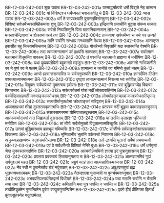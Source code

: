 BR-12-03-242-001  	शुक उवाच
BR-12-03-242-001a	यस्माद्धर्मात्परो धर्मो विद्यते नेह कश्चन
BR-12-03-242-001c	यो विशिष्टश्च धर्मेभ्यस्तं भवान्प्रब्रवीतु मे
BR-12-03-242-002  	व्यास उवाच
BR-12-03-242-002a	धर्मं ते सम्प्रवक्ष्यामि पुराणमृषिसंस्तुतम्
BR-12-03-242-002c	विशिष्टं सर्वधर्मेभ्यस्तमिहैकमनाः शृणु
BR-12-03-242-003a	इन्द्रियाणि प्रमाथीनि बुद्ध्या संयम्य यत्नतः
BR-12-03-242-003c	सर्वतो निष्पतिष्णूनि पिता बालानिवात्मजान्
BR-12-03-242-004a	मनसश्चेन्द्रियाणां च ह्यैकाग्र्यं परमं तपः
BR-12-03-242-004c	तज्ज्यायः सर्वधर्मेभ्यः स धर्मः पर उच्यते
BR-12-03-242-005a	तानि सर्वाणि सन्धाय मनःषष्ठानि मेधया
BR-12-03-242-005c	आत्मतृप्त इवासीत बहु चिन्त्यमचिन्तयन्
BR-12-03-242-006a	गोचरेभ्यो निवृत्तानि यदा स्थास्यन्ति वेश्मनि
BR-12-03-242-006c	तदा त्वमात्मनात्मानं परं द्रक्ष्यसि शाश्वतम्
BR-12-03-242-007a	सर्वात्मानं महात्मानं विधूममिव पावकम्
BR-12-03-242-007c	तं पश्यन्ति महात्मानो ब्राह्मणा ये मनीषिणः
BR-12-03-242-008a	यथा पुष्पफलोपेतो बहुशाखो महाद्रुमः
BR-12-03-242-008c	आत्मनो नाभिजानीते क्व मे पुष्पं क्व मे फलम्
BR-12-03-242-009a	एवमात्मा न जानीते क्व गमिष्ये कुतो न्वहम्
BR-12-03-242-009c	अन्यो ह्यत्रान्तरात्मास्ति यः सर्वमनुपश्यति
BR-12-03-242-010a	ज्ञानदीपेन दीप्तेन पश्यत्यात्मानमात्मना
BR-12-03-242-010c	दृष्ट्वा त्वमात्मनात्मानं निरात्मा भव सर्ववित्
BR-12-03-242-011a	विमुक्तः सर्वपापेभ्यो मुक्तत्वच इवोरगः
BR-12-03-242-011c	परां बुद्धिमवाप्येह विपाप्मा विगतज्वरः
BR-12-03-242-012a	सर्वतःस्रोतसं घोरां नदीं लोकप्रवाहिनीम्
BR-12-03-242-012c	पञ्चेन्द्रियग्राहवतीं मनःसङ्कल्परोधसम्
BR-12-03-242-013a	लोभमोहतृणच्छन्नां कामक्रोधसरीसृपाम्
BR-12-03-242-013c	सत्यतीर्थानृतक्षोभां क्रोधपङ्कां सरिद्वराम्
BR-12-03-242-014a	अव्यक्तप्रभवां शीघ्रां दुस्तरामकृतात्मभिः
BR-12-03-242-014c	प्रतरस्व नदीं बुद्ध्या कामग्राहसमाकुलाम्
BR-12-03-242-015a	संसारसागरगमां योनिपातालदुस्तराम्
BR-12-03-242-015c	आत्मजन्मोद्भवां तात जिह्वावर्तां दुरासदाम्
BR-12-03-242-016a	यां तरन्ति कृतप्रज्ञा धृतिमन्तो मनीषिणः
BR-12-03-242-016c	तां तीर्णः सर्वतोमुक्तो विपूतात्मात्मविच्छुचिः
BR-12-03-242-017a	उत्तमां बुद्धिमास्थाय ब्रह्मभूयं गमिष्यसि
BR-12-03-242-017c	सन्तीर्णः सर्वसङ्क्लेशान्प्रसन्नात्मा विकल्मषः
BR-12-03-242-018a	भूमिष्ठानीव भूतानि पर्वतस्थो निशामय
BR-12-03-242-018c	अक्रुध्यन्नप्रहृष्यंश्च ननृशंसमतिस्तथा
BR-12-03-242-018e 	ततो द्रक्ष्यसि भूतानां सर्वेषां प्रभवाप्ययौ
BR-12-03-242-019a	एवं वै सर्वधर्मेभ्यो विशिष्टं मेनिरे बुधाः
BR-12-03-242-019c	धर्मं धर्मभृतां श्रेष्ठ मुनयस्तत्त्वदर्शिनः
BR-12-03-242-020a	आत्मनोऽव्ययिनो ज्ञात्वा इदं पुत्रानुशासनम्
BR-12-03-242-020c	प्रयताय प्रवक्तव्यं हितायानुगताय च
BR-12-03-242-021a	आत्मज्ञानमिदं गुह्यं सर्वगुह्यतमं महत्
BR-12-03-242-021c	अब्रुवं यदहं तात आत्मसाक्षिकमञ्जसा
BR-12-03-242-022a	नैव स्त्री न पुमानेतन्नैव चेदं नपुंसकम्
BR-12-03-242-022c	अदुःखमसुखं ब्रह्म भूतभव्यभवात्मकम्
BR-12-03-242-023a	नैतज्ज्ञात्वा पुमान्स्त्री वा पुनर्भवमवाप्नुयात्
BR-12-03-242-023c	अभवप्रतिपत्त्यर्थमेतद्वर्त्म विधीयते
BR-12-03-242-024a	यथा मतानि सर्वाणि न चैतानि यथा तथा
BR-12-03-242-024c	कथितानि मया पुत्र भवन्ति न भवन्ति च
BR-12-03-242-025a	तत्प्रीतियुक्तेन गुणान्वितेन पुत्रेण सत्पुत्रगुणान्वितेन
BR-12-03-242-025c	पृष्टो हीदं प्रीतिमता हितार्थं ब्रूयात्सुतस्येह यदुक्तमेतत्

